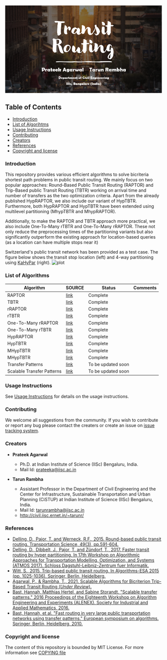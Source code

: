 ![TB1](logo.png)


## Table of Contents

- [Introduction](#Introduction)
- [List of Algorihtms](#List-of-Algorihtms)
- [Usage Instructions](#usage-instructions)
- [Contributing](#contributing)
- [Creators](#Creators)
- [References](#References)
- [Copyright and license](#Copyright-and-license)

### Introduction 
This repository provides various efficient algorithms to solve bicriteria shortest path problems in public transit routing.
We mainly focus on two popular approaches: Round-Based Public Transit Routing (RAPTOR) and Trip-Based public
Transit Routing (TBTR) working on arrival time and number of transfers as the two optimization criteria.
Apart from the already published HypRAPTOR, we also include our variant of HypTBTR. Furthermore, both HypRAPTOR and HypTBTR have been extended using multilevel partitioning (MhypTBTR and MhypRAPTOR).

Additionally, to make the RAPTOR and TBTR approach more practical, we also include One-To-Many rTBTR and One-To-Many rRAPTOR. These not only reduce the preprocessing times of the partitioning variants but also significantly
outperform the existing approach for location-based queries (as a location can have multiple stops near it)

Switzerland's public transit network has been provided as a test case. The figure below shows the transit stop location (left) and 4-way partitioning using [KaHyPar](https://github.com/kahypar/kahypar) (right).
![plot](docs/location.png)
### List of Algorithms
 Algorithm                  | SOURCE | Status             | Comments |
|----------------------------|---|--------------------|---|
| RAPTOR                     | [link](https://pubsonline.informs.org/doi/abs/10.1287/trsc.2014.0534) | Complete           |
| TBTR                       | [link](https://link.springer.com/chapter/10.1007/978-3-662-48350-3_85) | Complete           |
| rRAPTOR                    | [link](https://pubsonline.informs.org/doi/abs/10.1287/trsc.2014.0534) | Complete           |
| rTBTR                      | [link](https://link.springer.com/chapter/10.1007/978-3-662-48350-3_85) | Complete           |
| One-To-Many rRAPTOR        | [link](https://arxiv.org/abs/2111.06654) | Complete           |
| One-To-Many rTBTR          | [link](https://arxiv.org/abs/2111.06654) | Complete           |
| HypRAPTOR                  | [link](https://drops.dagstuhl.de/opus/volltexte/2017/7896/) | Complete           |
| HypTBTR                    |  [link](https://arxiv.org/abs/2111.06654) | Complete           |
| MHypTBTR                   | [link](https://arxiv.org/abs/2111.06654) | Complete           |
| MHypTBTR                   | [link](https://arxiv.org/abs/2111.06654) | Complete           |
| Transfer Patterns          | [link](https://link.springer.com/chapter/10.1007/978-3-642-15775-2_25) | To be updated soon |
| Scalable Transfer Patterns | [link](https://epubs.siam.org/doi/abs/10.1137/1.9781611974317.2) | To be updated soon           |

### Usage Instructions
See [Usage Instructions](./docs/usage_instructions.md) for details on the usage instructions. 


### Contributing
We welcome all suggestions from the community. If you wish to contribute or report any bug please contact the creaters or create an issue on [issue tracking system](https://github.com/transnetlab/transit-routing/issues).
### Creators
- **Prateek Agarwal**
    - Ph.D. at Indian Institute of Science (IISc) Bengaluru, India.
    - Mail Id: prateeka@iisc.ac.in

- **Tarun Rambha**
    - Assistant Professor in the Department of Civil Engineering and the Center for Infrastructure, Sustainable Transportation and Urban Planning (CiSTUP) at Indian Institute of Science (IISc) Bengaluru, India.
    - Mail Id: tarunrambha@iisc.ac.in
    - <http://civil.iisc.ernet.in/~tarunr/>

### References
- [Delling, D., Pajor, T. and Werneck, R.F., 2015. Round-based public transit routing. Transportation Science, 49(3), pp.591-604.](https://pubsonline.informs.org/doi/abs/10.1287/trsc.2014.0534) 
- [Delling, D., Dibbelt, J., Pajor, T. and Zündorf, T., 2017. Faster transit routing by hyper partitioning. In 17th Workshop on Algorithmic Approaches for Transportation Modelling, Optimization, and Systems (ATMOS 2017). Schloss Dagstuhl-Leibniz-Zentrum fuer Informatik.](https://drops.dagstuhl.de/opus/volltexte/2017/7896/)
- [Witt, S., 2015. Trip-based public transit routing. In Algorithms-ESA 2015 (pp. 1025-1036). Springer, Berlin, Heidelberg.](https://link.springer.com/chapter/10.1007/978-3-662-48350-3_85)
- [Agarwal, P., & Rambha, T., 2021. Scalable Algorithms for Bicriterion Trip-Based Transit Routing (_Under Review_).](https://arxiv.org/abs/2111.06654)
- [Bast, Hannah, Matthias Hertel, and Sabine Storandt. "Scalable transfer patterns." 2016 Proceedings of the Eighteenth Workshop on Algorithm Engineering and Experiments (ALENEX). Society for Industrial and Applied Mathematics, 2016.](https://link.springer.com/chapter/10.1007/978-3-642-15775-2_25)
- [Bast, Hannah, et al. "Fast routing in very large public transportation networks using transfer patterns." European symposium on algorithms. Springer, Berlin, Heidelberg, 2010.](https://epubs.siam.org/doi/abs/10.1137/1.9781611974317.2)
### Copyright and license
The content of this repository is bounded by MIT License. For more information see
[COPYING file](https://github.com/transnetlab/transit-routing/blob/main/LICENSE)
